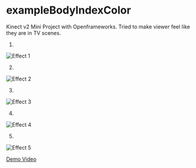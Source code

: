 # exampleBodyIndexColor

Kinect v2 Mini Project with Openframeworks. Tried to make viewer feel like they are in TV scenes.

1.
![Effect 1](https://s3.us-east-2.amazonaws.com/creative-coding/1.jpg)


2.
![Effect 2](https://s3.us-east-2.amazonaws.com/creative-coding/2.jpg)


3.
![Effect 3](https://s3.us-east-2.amazonaws.com/creative-coding/3.jpg)


4.
![Effect 4](https://s3.us-east-2.amazonaws.com/creative-coding/4.jpg)


5.
![Effect 5](https://s3.us-east-2.amazonaws.com/creative-coding/5.jpg)


[Demo Video](https://www.youtube.com/watch?v=TvYEo_89Zdo)